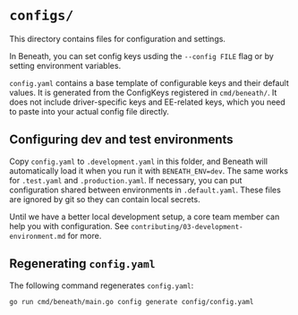 # `configs/`

This directory contains files for configuration and settings.

In Beneath, you can set config keys usding the `--config FILE` flag or by setting environment variables. 

`config.yaml` contains a base template of configurable keys and their default values. It is generated from the ConfigKeys registered in `cmd/beneath/`. It does not include driver-specific keys and EE-related keys, which you need to paste into your actual config file directly.

## Configuring dev and test environments

Copy `config.yaml` to `.development.yaml` in this folder, and Beneath will automatically load it when you run it with `BENEATH_ENV=dev`. The same works for `.test.yaml` and `.production.yaml`. If necessary, you can put configuration shared between environments in `.default.yaml`. These files are ignored by git so they can contain local secrets.

Until we have a better local development setup, a core team member can help you with configuration. See `contributing/03-development-environment.md` for more.

## Regenerating `config.yaml`

The following command regenerates `config.yaml`:

```
go run cmd/beneath/main.go config generate config/config.yaml
```
